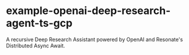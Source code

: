 # example-openai-deep-research-agent-ts-gcp
A recursive Deep Research Assistant powered by OpenAI and Resonate's Distributed Async Await.
